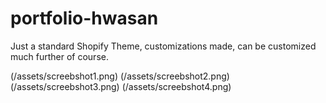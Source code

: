 # portfolio-hwasan
Just a standard Shopify Theme, customizations made, can be customized much further of course.

(/assets/screebshot1.png)
(/assets/screebshot2.png)
(/assets/screebshot3.png)
(/assets/screebshot4.png)

